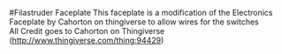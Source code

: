 #Filastruder Faceplate
This faceplate is a modification of the Electronics Faceplate by Cahorton on thingiverse to allow wires for the switches  
All Credit goes to Cahorton on Thingiverse (http://www.thingiverse.com/thing:94429)